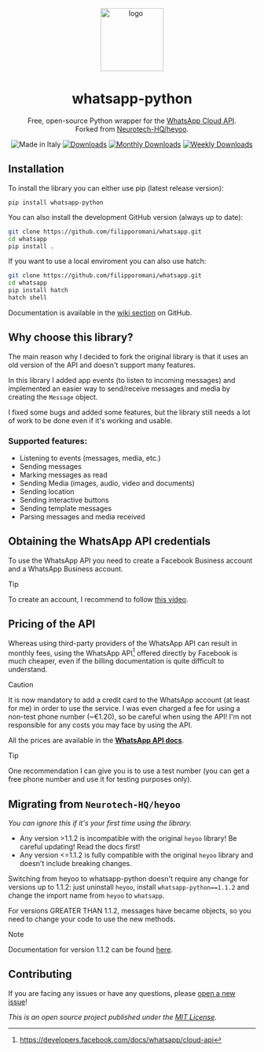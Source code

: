 <div align="center">
  <img src="https://gist.githubusercontent.com/boywithkeyboard/e8dc5b1810bd29e1d70346ca11d7f09d/raw/7f7eeea482f5047e62944e54182aa26c89cc299a/whatsapp_python.svg" alt="logo" width="128px">
  <h1>whatsapp-python</h1>
  <p>Free, open-source Python wrapper for the <a href="https://developers.facebook.com/docs/whatsapp/cloud-api">WhatsApp Cloud API</a>.<br>Forked from <a href="https://github.com/Neurotech-HQ/heyoo">Neurotech-HQ/heyoo</a>.</p>
  <img src="https://img.shields.io/badge/made%20in-italy-008751.svg?style=flat-square" alt="Made in Italy">
  <a href="https://pepy.tech/project/whatsapp-python"><img src="https://static.pepy.tech/personalized-badge/whatsapp-python?period=total&units=none&left_color=grey&right_color=blue&left_text=Downloads" alt="Downloads"></a>
  <a href="https://pepy.tech/project/whatsapp-python"><img src="https://pepy.tech/badge/whatsapp-python/month" alt="Monthly Downloads"></a>
  <a href="https://pepy.tech/project/whatsapp-python"><img src="https://pepy.tech/badge/whatsapp-python/week" alt="Weekly Downloads"></a>
</div>

## Installation

To install the library you can either use pip (latest release version):

``pip install whatsapp-python``

You can also install the development GitHub version (always up to date):

```bash
git clone https://github.com/filipporomani/whatsapp.git
cd whatsapp
pip install .
```

If you want to use a local enviroment you can also use hatch:
  
```bash
git clone https://github.com/filipporomani/whatsapp.git
cd whatsapp
pip install hatch
hatch shell
```

Documentation is available in the [wiki section](https://github.com/filipporomani/whatsapp/wiki) on GitHub.

## Why choose this library?

The main reason why I decided to fork the original library is that it uses an old version of the API and doesn't support many features.

In this library I added app events (to listen to incoming messages) and implemented an easier way to send/receive messages and media by creating the `Message` object.

I fixed some bugs and added some features, but the library still needs a lot of work to be done even if it's working and usable.

### Supported features:

- Listening to events (messages, media, etc.)
- Sending messages
- Marking messages as read
- Sending Media (images, audio, video and documents)
- Sending location
- Sending interactive buttons
- Sending template messages
- Parsing messages and media received

## Obtaining the WhatsApp API credentials

To use the WhatsApp API you need to create a Facebook Business account and a WhatsApp Business account.

> [!TIP]  
> To create an account, I recommend to follow [this video](https://youtu.be/d6lNxP2gadA).

## Pricing of the API

Whereas using third-party providers of the WhatsApp API can result in monthly fees, using the WhatsApp API[^1] offered directly by Facebook is much cheaper, even if the billing documentation is quite difficult to understand.

> [!CAUTION]  
> It is now mandatory to add a credit card to the WhatsApp account (at least for me) in order to use the service. I was even charged a fee for using a non-test phone number (~€1.20), so be careful when using the API! I'm not responsible for any costs you may face by using the API.

All the prices are available in the [**WhatsApp API docs**](https://developers.facebook.com/docs/whatsapp/pricing).

> [!TIP]  
> One recommendation I can give you is to use a test number (you can get a free phone number and use it for testing purposes only).

## Migrating from `Neurotech-HQ/heyoo`

*You can ignore this if it's your first time using the library.*

- Any version >1.1.2 is incompatible with the original `heyoo` library! Be careful updating! Read the docs first!
- Any version <=1.1.2 is fully compatible with the original `heyoo` library and doesn't include breaking changes.

Switching from heyoo to whatsapp-python doesn't require any change for versions up to 1.1.2: just uninstall `heyoo`, install `whatsapp-python==1.1.2` and change the import name from `heyoo` to `whatsapp`.

For versions GREATER THAN 1.1.2, messages have became objects, so you need to change your code to use the new methods.

> [!NOTE]  
> Documentation for version 1.1.2 can be found [here](https://github.com/filipporomani/whatsapp/wiki/v1.1.2).

## Contributing

If you are facing any issues or have any questions, please [open a new issue](https://github.com/filipporomani/whatsapp/issues/new/choose)!

*This is an open source project published under the [MIT License](LICENSE).*

[^1]: https://developers.facebook.com/docs/whatsapp/cloud-api
